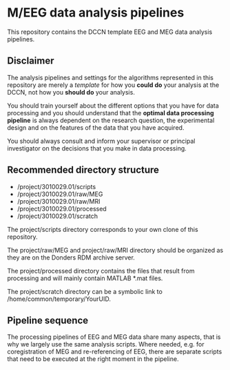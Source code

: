 # M/EEG data analysis pipelines

This repository contains the DCCN template EEG and MEG data analysis pipelines.

## Disclaimer

The analysis pipelines and settings for the algorithms represented in this repository are merely a *template* for how you **could do** your analysis at the DCCN, not how you **should do** your analysis.

You should train yourself about the different options that you have for data processing and you should understand that the **optimal data processing pipeline** is always dependent on the research question,  the experimental design and on the features of the data that you have acquired.

You should always consult and inform your supervisor or principal investigator on the decisions that you make in data processing.

## Recommended directory structure
  * /project/3010029.01/scripts
  * /project/3010029.01/raw/MEG
  * /project/3010029.01/raw/MRI
  * /project/3010029.01/processed
  * /project/3010029.01/scratch

The project/scripts directory corresponds to your own clone of this repository.

The project/raw/MEG and project/raw/MRI directory should be organized as they are on the Donders RDM archive server.

The project/processed directory contains the files that result from processing and will mainly contain MATLAB *.mat files.

The project/scratch directory can be a symbolic link to /home/common/temporary/YourUID.

## Pipeline sequence

The processing pipelines of EEG and MEG data share many aspects, that is why we largely use the same analysis scripts. Where needed, e.g. for coregistration of MEG and re-referencing of EEG, there are separate scripts that need to be executed at the right moment in the pipeline.

